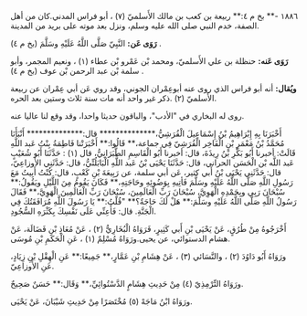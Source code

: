 ١٨٨٦ -** بخ م ٤:** ربيعة بن كعب بن مالك الأَسلميّ (٧) ، أبو فراس المدني.كان من أهل الصفة، خدم النبي صلى الله عليه وسلم، ونزل بعد موته على بريد من المدينة.

**رَوَى عَن:** النَّبِيّ صَلَّى اللَّهُ عَلَيْهِ وسَلَّمَ (بخ م ٤) .

**رَوَى عَنه:** حنظلة بن علي الأَسلميّ، ومحمد بْن عَمْرو بْن عطاء (١) ، ونعيم المجمر، وأبو سلمة بْن عبد الرحمن بْن عوف (بخ م ٤) .

**ويُقال:** أنه أبو فراس الذي روى عنه أبوعِمْران الجوني، وقد روي عَن أبي عِمْران عن ربيعة الأَسلميّ (٢) .ذكر غير واحد أنه مات سنة ثلاث وستين بعد الحره.

روى له البخاري في "الأدب"، والباقون حديثا واحدا، وقد وقع لنا عاليا عنه.

أَخْبَرَنَا بِهِ إِبْرَاهِيمُ بْنُ إِسْمَاعِيلَ الْقُرَشِيُّ،************** قال:************** أَنْبَأَنَا مُحَمَّدُ بْنُ مَعْمَرِ بْنِ الْفَاخِر الْقُرَشِيّ فِي جماعة،** قَالُوا:** أَخْبَرَتْنا فَاطِمَةُ بِنْتُ عَبد اللَّهِ قَالَتْ: أخبرنا أَبُو بَكْرِ بْنُ رِيذَةَ، قال: أخبرنا أَبُو الْقَاسِمِ الطَّبَرَانِيُّ، قال (١) : حَدَّثَنَا أَبُو شُعَيْبٍ عَبد اللَّه بْن الْحَسَن الحراني، قال: حَدَّثَنَا يَحْيَى بْنُ عَبد اللَّهِ الْبَابَلُتِّيُّ، قال: حَدَّثَنِي الأَوزاعِيّ، قال: حَدَّثَنِي يَحْيَى بْنُ أَبي كثير، عَن أبي سلمة، عن رَبِيعَةَ بْنِ كَعْبٍ، قال: كُنْتُ أَبِيتُ مَعَ رَسُولِ اللَّهِ صَلَّى اللَّهُ عَلَيْهِ وسَلَّمَ فَأتِيهِ بِوَضُوئِهِ وحَاجَتِهِ،** فَكَانَ يَقُومُ مِنَ اللَّيْلِ ويَقُولُ:** سُبْحَانَ رَبِي وبِحَمْدِهِ الْهَوِيَّ، سُبْحَانَ رَبِّ الْعَالَمِينَ، سُبْحَانَ رَبِّ الْعَالَمِينَ الْهَوِيَّ،** فَقَالَ رَسُولُ اللَّهِ صَلَّى اللَّهُ عَلَيْهِ وسَلَّمَ:** هَلْ لَكَ حَاجَةٌ؟** "قُلْتُ:** يَا رَسُولَ اللَّهِ مُرَافَقَتُكَ فِي الْجَنَّةِ. قال: فَأَعِنِّي عَلَى نَفْسِكَ بِكَثْرَهِ السُّجُودِ.

أَخْرَجُوهُ مِنْ طُرُقٍ، عَنْ يَحْيَى بْنِ أَبي كَثِيرٍ، فَرَوَاهُ الْبُخَارِيُّ (٢) ، عَنْ مُعَاذِ بْنِ فَضَالَة، عَنْ هشام الدستوائي، عن يحيى.ورَوَاهُ مُسْلِمٌ (١) ، عَنِ الْحَكَمِ بْنِ مُوسَى.

ورَوَاهُ أَبُو دَاوُدَ (٢) ، والنَّسَائي (٣) ، عَنْ هِشَامِ بْنِ عَمَّارٍ،** جَمِيعًا:** عَنِ الْهِقْلِ بْنِ زِيَادٍ، عَنِ الأَوزاعِيّ.

ورَوَاهُ التِّرْمِذِيّ (٤) مِنْ حَدِيثِ هِشَامٍ الدَّسْتُوائِيِّ،** وَقَال:** حَسَنٌ صَحِيحٌ.

ورَوَاهُ ابْنُ مَاجَهْ (٥) مُخْتَصَرًا مِنْ حَدِيثِ شَيْبَانَ، عَنْ يَحْيَى.